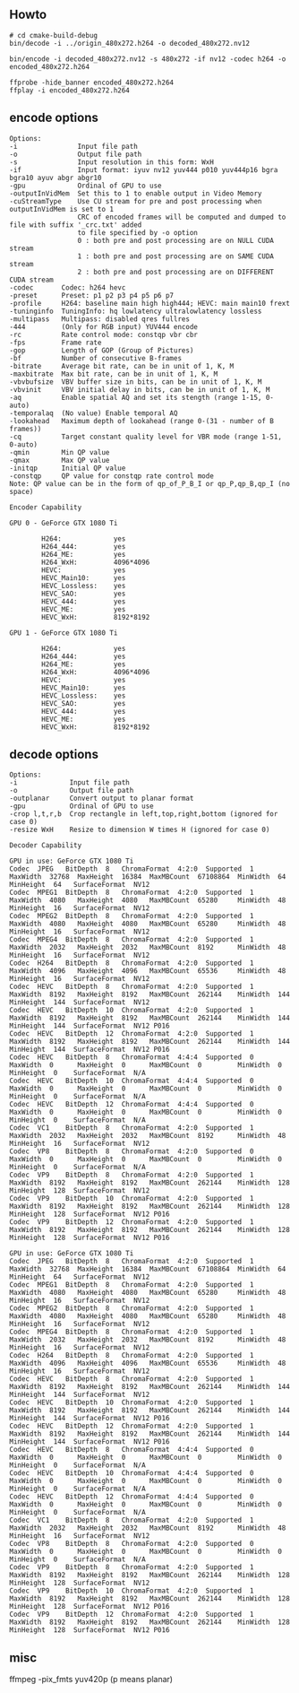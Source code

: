 ## Howto

    # cd cmake-build-debug
    bin/decode -i ../origin_480x272.h264 -o decoded_480x272.nv12

    bin/encode -i decoded_480x272.nv12 -s 480x272 -if nv12 -codec h264 -o encoded_480x272.h264
    
    ffprobe -hide_banner encoded_480x272.h264
    ffplay -i encoded_480x272.h264


## encode options

    Options:
    -i               Input file path
    -o               Output file path
    -s               Input resolution in this form: WxH
    -if              Input format: iyuv nv12 yuv444 p010 yuv444p16 bgra bgra10 ayuv abgr abgr10
    -gpu             Ordinal of GPU to use
    -outputInVidMem  Set this to 1 to enable output in Video Memory
    -cuStreamType    Use CU stream for pre and post processing when outputInVidMem is set to 1
                     CRC of encoded frames will be computed and dumped to file with suffix '_crc.txt' added
                     to file specified by -o option 
                     0 : both pre and post processing are on NULL CUDA stream
                     1 : both pre and post processing are on SAME CUDA stream
                     2 : both pre and post processing are on DIFFERENT CUDA stream
    -codec       Codec: h264 hevc
    -preset      Preset: p1 p2 p3 p4 p5 p6 p7
    -profile     H264: baseline main high high444; HEVC: main main10 frext
    -tuninginfo  TuningInfo: hq lowlatency ultralowlatency lossless
    -multipass   Multipass: disabled qres fullres
    -444         (Only for RGB input) YUV444 encode
    -rc          Rate control mode: constqp vbr cbr
    -fps         Frame rate
    -gop         Length of GOP (Group of Pictures)
    -bf          Number of consecutive B-frames
    -bitrate     Average bit rate, can be in unit of 1, K, M
    -maxbitrate  Max bit rate, can be in unit of 1, K, M
    -vbvbufsize  VBV buffer size in bits, can be in unit of 1, K, M
    -vbvinit     VBV initial delay in bits, can be in unit of 1, K, M
    -aq          Enable spatial AQ and set its stength (range 1-15, 0-auto)
    -temporalaq  (No value) Enable temporal AQ
    -lookahead   Maximum depth of lookahead (range 0-(31 - number of B frames))
    -cq          Target constant quality level for VBR mode (range 1-51, 0-auto)
    -qmin        Min QP value
    -qmax        Max QP value
    -initqp      Initial QP value
    -constqp     QP value for constqp rate control mode
    Note: QP value can be in the form of qp_of_P_B_I or qp_P,qp_B,qp_I (no space)
    
    Encoder Capability
    
    GPU 0 - GeForce GTX 1080 Ti
    
            H264:             yes
            H264_444:         yes
            H264_ME:          yes
            H264_WxH:         4096*4096
            HEVC:             yes
            HEVC_Main10:      yes
            HEVC_Lossless:    yes
            HEVC_SAO:         yes
            HEVC_444:         yes
            HEVC_ME:          yes
            HEVC_WxH:         8192*8192
    
    GPU 1 - GeForce GTX 1080 Ti
    
            H264:             yes
            H264_444:         yes
            H264_ME:          yes
            H264_WxH:         4096*4096
            HEVC:             yes
            HEVC_Main10:      yes
            HEVC_Lossless:    yes
            HEVC_SAO:         yes
            HEVC_444:         yes
            HEVC_ME:          yes
            HEVC_WxH:         8192*8192

## decode options

    Options:
    -i             Input file path
    -o             Output file path
    -outplanar     Convert output to planar format
    -gpu           Ordinal of GPU to use
    -crop l,t,r,b  Crop rectangle in left,top,right,bottom (ignored for case 0)
    -resize WxH    Resize to dimension W times H (ignored for case 0)
    
    Decoder Capability
    
    GPU in use: GeForce GTX 1080 Ti
    Codec  JPEG   BitDepth  8   ChromaFormat  4:2:0  Supported  1  MaxWidth  32768  MaxHeight  16384  MaxMBCount  67108864  MinWidth  64   MinHeight  64   SurfaceFormat  NV12       
    Codec  MPEG1  BitDepth  8   ChromaFormat  4:2:0  Supported  1  MaxWidth  4080   MaxHeight  4080   MaxMBCount  65280     MinWidth  48   MinHeight  16   SurfaceFormat  NV12       
    Codec  MPEG2  BitDepth  8   ChromaFormat  4:2:0  Supported  1  MaxWidth  4080   MaxHeight  4080   MaxMBCount  65280     MinWidth  48   MinHeight  16   SurfaceFormat  NV12       
    Codec  MPEG4  BitDepth  8   ChromaFormat  4:2:0  Supported  1  MaxWidth  2032   MaxHeight  2032   MaxMBCount  8192      MinWidth  48   MinHeight  16   SurfaceFormat  NV12       
    Codec  H264   BitDepth  8   ChromaFormat  4:2:0  Supported  1  MaxWidth  4096   MaxHeight  4096   MaxMBCount  65536     MinWidth  48   MinHeight  16   SurfaceFormat  NV12       
    Codec  HEVC   BitDepth  8   ChromaFormat  4:2:0  Supported  1  MaxWidth  8192   MaxHeight  8192   MaxMBCount  262144    MinWidth  144  MinHeight  144  SurfaceFormat  NV12       
    Codec  HEVC   BitDepth  10  ChromaFormat  4:2:0  Supported  1  MaxWidth  8192   MaxHeight  8192   MaxMBCount  262144    MinWidth  144  MinHeight  144  SurfaceFormat  NV12 P016  
    Codec  HEVC   BitDepth  12  ChromaFormat  4:2:0  Supported  1  MaxWidth  8192   MaxHeight  8192   MaxMBCount  262144    MinWidth  144  MinHeight  144  SurfaceFormat  NV12 P016  
    Codec  HEVC   BitDepth  8   ChromaFormat  4:4:4  Supported  0  MaxWidth  0      MaxHeight  0      MaxMBCount  0         MinWidth  0    MinHeight  0    SurfaceFormat  N/A        
    Codec  HEVC   BitDepth  10  ChromaFormat  4:4:4  Supported  0  MaxWidth  0      MaxHeight  0      MaxMBCount  0         MinWidth  0    MinHeight  0    SurfaceFormat  N/A        
    Codec  HEVC   BitDepth  12  ChromaFormat  4:4:4  Supported  0  MaxWidth  0      MaxHeight  0      MaxMBCount  0         MinWidth  0    MinHeight  0    SurfaceFormat  N/A        
    Codec  VC1    BitDepth  8   ChromaFormat  4:2:0  Supported  1  MaxWidth  2032   MaxHeight  2032   MaxMBCount  8192      MinWidth  48   MinHeight  16   SurfaceFormat  NV12       
    Codec  VP8    BitDepth  8   ChromaFormat  4:2:0  Supported  0  MaxWidth  0      MaxHeight  0      MaxMBCount  0         MinWidth  0    MinHeight  0    SurfaceFormat  N/A        
    Codec  VP9    BitDepth  8   ChromaFormat  4:2:0  Supported  1  MaxWidth  8192   MaxHeight  8192   MaxMBCount  262144    MinWidth  128  MinHeight  128  SurfaceFormat  NV12       
    Codec  VP9    BitDepth  10  ChromaFormat  4:2:0  Supported  1  MaxWidth  8192   MaxHeight  8192   MaxMBCount  262144    MinWidth  128  MinHeight  128  SurfaceFormat  NV12 P016  
    Codec  VP9    BitDepth  12  ChromaFormat  4:2:0  Supported  1  MaxWidth  8192   MaxHeight  8192   MaxMBCount  262144    MinWidth  128  MinHeight  128  SurfaceFormat  NV12 P016  
    
    GPU in use: GeForce GTX 1080 Ti
    Codec  JPEG   BitDepth  8   ChromaFormat  4:2:0  Supported  1  MaxWidth  32768  MaxHeight  16384  MaxMBCount  67108864  MinWidth  64   MinHeight  64   SurfaceFormat  NV12       
    Codec  MPEG1  BitDepth  8   ChromaFormat  4:2:0  Supported  1  MaxWidth  4080   MaxHeight  4080   MaxMBCount  65280     MinWidth  48   MinHeight  16   SurfaceFormat  NV12       
    Codec  MPEG2  BitDepth  8   ChromaFormat  4:2:0  Supported  1  MaxWidth  4080   MaxHeight  4080   MaxMBCount  65280     MinWidth  48   MinHeight  16   SurfaceFormat  NV12       
    Codec  MPEG4  BitDepth  8   ChromaFormat  4:2:0  Supported  1  MaxWidth  2032   MaxHeight  2032   MaxMBCount  8192      MinWidth  48   MinHeight  16   SurfaceFormat  NV12       
    Codec  H264   BitDepth  8   ChromaFormat  4:2:0  Supported  1  MaxWidth  4096   MaxHeight  4096   MaxMBCount  65536     MinWidth  48   MinHeight  16   SurfaceFormat  NV12       
    Codec  HEVC   BitDepth  8   ChromaFormat  4:2:0  Supported  1  MaxWidth  8192   MaxHeight  8192   MaxMBCount  262144    MinWidth  144  MinHeight  144  SurfaceFormat  NV12       
    Codec  HEVC   BitDepth  10  ChromaFormat  4:2:0  Supported  1  MaxWidth  8192   MaxHeight  8192   MaxMBCount  262144    MinWidth  144  MinHeight  144  SurfaceFormat  NV12 P016  
    Codec  HEVC   BitDepth  12  ChromaFormat  4:2:0  Supported  1  MaxWidth  8192   MaxHeight  8192   MaxMBCount  262144    MinWidth  144  MinHeight  144  SurfaceFormat  NV12 P016  
    Codec  HEVC   BitDepth  8   ChromaFormat  4:4:4  Supported  0  MaxWidth  0      MaxHeight  0      MaxMBCount  0         MinWidth  0    MinHeight  0    SurfaceFormat  N/A        
    Codec  HEVC   BitDepth  10  ChromaFormat  4:4:4  Supported  0  MaxWidth  0      MaxHeight  0      MaxMBCount  0         MinWidth  0    MinHeight  0    SurfaceFormat  N/A        
    Codec  HEVC   BitDepth  12  ChromaFormat  4:4:4  Supported  0  MaxWidth  0      MaxHeight  0      MaxMBCount  0         MinWidth  0    MinHeight  0    SurfaceFormat  N/A        
    Codec  VC1    BitDepth  8   ChromaFormat  4:2:0  Supported  1  MaxWidth  2032   MaxHeight  2032   MaxMBCount  8192      MinWidth  48   MinHeight  16   SurfaceFormat  NV12       
    Codec  VP8    BitDepth  8   ChromaFormat  4:2:0  Supported  0  MaxWidth  0      MaxHeight  0      MaxMBCount  0         MinWidth  0    MinHeight  0    SurfaceFormat  N/A        
    Codec  VP9    BitDepth  8   ChromaFormat  4:2:0  Supported  1  MaxWidth  8192   MaxHeight  8192   MaxMBCount  262144    MinWidth  128  MinHeight  128  SurfaceFormat  NV12       
    Codec  VP9    BitDepth  10  ChromaFormat  4:2:0  Supported  1  MaxWidth  8192   MaxHeight  8192   MaxMBCount  262144    MinWidth  128  MinHeight  128  SurfaceFormat  NV12 P016  
    Codec  VP9    BitDepth  12  ChromaFormat  4:2:0  Supported  1  MaxWidth  8192   MaxHeight  8192   MaxMBCount  262144    MinWidth  128  MinHeight  128  SurfaceFormat  NV12 P016  
    

## misc
ffmpeg -pix_fmts 
yuv420p (p means planar)

